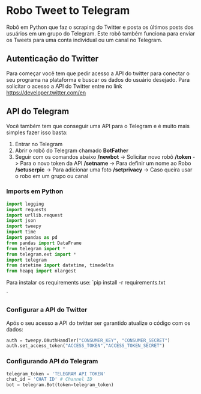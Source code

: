 # Robo Tweet to Telegram


Robô em Python que faz o scraping do Twitter e posta os últimos posts dos usuários em um grupo do Telegram. Este robô também funciona para enviar os Tweets para uma conta individual ou um canal no Telegram.

## Autenticação do Twitter
Para começar você tem que pedir acesso a API do twitter para conectar o seu programa na plataforma e buscar os dados do usuário desejado.
Para solicitar o acesso a API do Twitter entre no link
https://developer.twitter.com/en

## API do Telegram
Você também tem que conseguir uma API para o Telegram e é muito mais simples fazer isso basta:
1. Entrar no Telegram
2. Abrir o robô do Telegram chamado **BotFather**
3. Seguir com os comandos abaixo
**/newbot** -> Solicitar novo robô
**/token** -> Para o novo token da API
**/setname** -> Para definir um nome ao Robo
**/setuserpic** -> Para adicionar uma foto
**/setprivacy** -> Caso queira usar o robo em um grupo ou canal


### Imports em Python
```python
import logging
import requests
import urllib.request
import json
import tweepy
import time
import pandas as pd
from pandas import DataFrame
from telegram import *
from telegram.ext import *
import telegram
from datetime import datetime, timedelta
from heapq import nlargest
```
Para instalar os requirements use:
`pip install -r requirements.txt

`
### Configurar a API do Twitter
Após o seu acesso a API do twitter ser garantido atualize o código com os dados:
```python
auth = tweepy.OAuthHandler("CONSUMER_KEY", "CONSUMER_SECRET")
auth.set_access_token("ACCESS_TOKEN","ACCESS_TOKEN_SECRET")
```

### Configurando API do Telegram
```python
telegram_token = 'TELEGRAM API TOKEN'
chat_id = 'CHAT ID' # Channel ID
bot = telegram.Bot(token=telegram_token)
```

